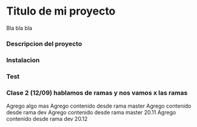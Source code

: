 
# Titulo de mi proyecto 
Bla bla bla

### Descripcion del proyecto

### Instalacion 

### Test

### Clase 2 (12/09) hablamos de ramas y nos vamos x las ramas
Agrego algo mas
Agrego contenido desde rama master
Agrego contenido desde rama dev
Agrego contenido desde rama master 20.11
Agrego contenido desde rama dev 20.12
